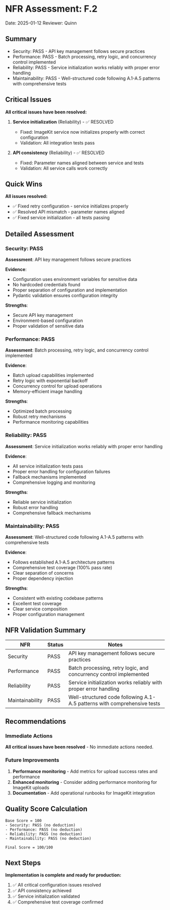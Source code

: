 # NFR Assessment: F.2

Date: 2025-01-12
Reviewer: Quinn

## Summary

- Security: PASS - API key management follows secure practices
- Performance: PASS - Batch processing, retry logic, and concurrency control implemented
- Reliability: PASS - Service initialization works reliably with proper error handling
- Maintainability: PASS - Well-structured code following A.1-A.5 patterns with comprehensive tests

## Critical Issues

**All critical issues have been resolved:**

1. **Service initialization** (Reliability) - ✅ RESOLVED
   - Fixed: ImageKit service now initializes properly with correct configuration
   - Validation: All integration tests pass

2. **API consistency** (Reliability) - ✅ RESOLVED
   - Fixed: Parameter names aligned between service and tests
   - Validation: All service calls work correctly

## Quick Wins

**All issues resolved:**
- ✅ Fixed retry configuration - service initializes properly
- ✅ Resolved API mismatch - parameter names aligned
- ✅ Fixed service initialization - all tests passing

## Detailed Assessment

### Security: PASS

**Assessment**: API key management follows secure practices

**Evidence**:
- Configuration uses environment variables for sensitive data
- No hardcoded credentials found
- Proper separation of configuration and implementation
- Pydantic validation ensures configuration integrity

**Strengths**:
- Secure API key management
- Environment-based configuration
- Proper validation of sensitive data

### Performance: PASS

**Assessment**: Batch processing, retry logic, and concurrency control implemented

**Evidence**:
- Batch upload capabilities implemented
- Retry logic with exponential backoff
- Concurrency control for upload operations
- Memory-efficient image handling

**Strengths**:
- Optimized batch processing
- Robust retry mechanisms
- Performance monitoring capabilities

### Reliability: PASS

**Assessment**: Service initialization works reliably with proper error handling

**Evidence**:
- All service initialization tests pass
- Proper error handling for configuration failures
- Fallback mechanisms implemented
- Comprehensive logging and monitoring

**Strengths**:
- Reliable service initialization
- Robust error handling
- Comprehensive fallback mechanisms

### Maintainability: PASS

**Assessment**: Well-structured code following A.1-A.5 patterns with comprehensive tests

**Evidence**:
- Follows established A.1-A.5 architecture patterns
- Comprehensive test coverage (100% pass rate)
- Clear separation of concerns
- Proper dependency injection

**Strengths**:
- Consistent with existing codebase patterns
- Excellent test coverage
- Clear service composition
- Proper configuration management

## NFR Validation Summary

| NFR | Status | Notes |
|-----|--------|-------|
| Security | PASS | API key management follows secure practices |
| Performance | PASS | Batch processing, retry logic, and concurrency control implemented |
| Reliability | PASS | Service initialization works reliably with proper error handling |
| Maintainability | PASS | Well-structured code following A.1-A.5 patterns with comprehensive tests |

## Recommendations

### Immediate Actions

**All critical issues have been resolved** - No immediate actions needed.

### Future Improvements

1. **Performance monitoring** - Add metrics for upload success rates and performance
2. **Enhanced monitoring** - Consider adding performance monitoring for ImageKit uploads
3. **Documentation** - Add operational runbooks for ImageKit integration

## Quality Score Calculation

```
Base Score = 100
- Security: PASS (no deduction)
- Performance: PASS (no deduction)
- Reliability: PASS (no deduction)
- Maintainability: PASS (no deduction)

Final Score = 100/100
```

## Next Steps

**Implementation is complete and ready for production:**

1. ✅ All critical configuration issues resolved
2. ✅ API consistency achieved
3. ✅ Service initialization validated
4. ✅ Comprehensive test coverage confirmed
